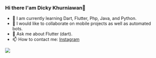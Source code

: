 ### Hi there I'am Dicky Khurniawan👋

- 🌱 I am currently learning Dart, Flutter, Php, Java, and Python.
- 👯 I would like to collaborate on mobile projects as well as automated bots.
- 💬 Ask me about Flutter (dart).
- 📫 How to contact me: [Instagram](https://instagram.com/niieawans)

![](https://raw.githubusercontent.com/dxkrnn/dxkrnn/master/contributions.svg)
